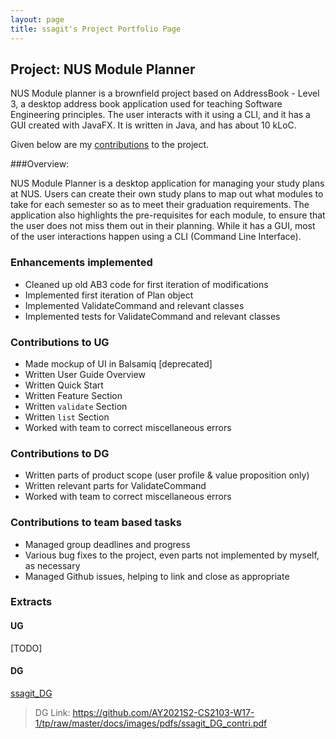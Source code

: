 ```yaml
---
layout: page
title: ssagit's Project Portfolio Page
---
```


## Project: NUS Module Planner

NUS Module planner is a brownfield project based on AddressBook - Level 3, a desktop address book application used for teaching Software Engineering principles. The user interacts with it using a CLI, and it has a GUI created with JavaFX. It is written in Java, and has about 10 kLoC.

Given below are my [contributions](https://nus-cs2103-ay2021s2.github.io/tp-dashboard/?search=&sort=groupTitle&sortWithin=title&timeframe=commit&mergegroup=&groupSelect=groupByRepos&breakdown=true&checkedFileTypes=docs~functional-code~test-code~other&since=&tabOpen=true&tabType=authorship&tabAuthor=ssagit&tabRepo=AY2021S2-CS2103-W17-1%2Ftp%5Bmaster%5D&authorshipIsMergeGroup=false&authorshipFileTypes=docs~functional-code~test-code~other&authorshipIsBinaryFileTypeChecked=false) to the project.

###Overview:

NUS Module Planner is a desktop application for managing your study plans at NUS. Users can create their own study plans to map out what modules to take for each semester so as to meet their graduation requirements. The application also highlights the pre-requisites for each module, to ensure that the user does not miss them out in their planning. While it has a GUI, most of the user interactions happen using a CLI (Command Line Interface).

### Enhancements implemented
- Cleaned up old AB3 code for first iteration of modifications
- Implemented first iteration of Plan object
- Implemented ValidateCommand and relevant classes
- Implemented tests for ValidateCommand and relevant classes
  
### Contributions to UG
- Made mockup of UI in Balsamiq [deprecated]
- Written User Guide Overview
- Written Quick Start
- Written Feature Section
- Written `validate` Section
- Written `list` Section
- Worked with team to correct miscellaneous errors

### Contributions to DG
- Written parts of product scope (user profile & value proposition only)
- Written relevant parts for ValidateCommand
- Worked with team to correct miscellaneous errors

### Contributions to team based tasks
- Managed group deadlines and progress
- Various bug fixes to the project, even parts not implemented by myself, as necessary
- Managed Github issues, helping to link and close as appropriate

### Extracts

#### UG
[TODO]

#### DG
[ssagit_DG](https://github.com/AY2021S2-CS2103-W17-1/tp/raw/master/docs/images/pdfs/ssagit_DG_contri.pdf)

> DG Link: https://github.com/AY2021S2-CS2103-W17-1/tp/raw/master/docs/images/pdfs/ssagit_DG_contri.pdf
